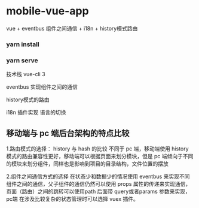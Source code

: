 # mobile-vue-app
vue + eventbus 组件之间通信 + i18n  + history模式路由


### yarn  install
### yarn  serve

技术栈
vue-cli 3

eventbus 实现组件之间的通信

history模式的路由 

i18n 插件实现 语言的切换


## 移动端与 pc 端后台架构的特点比较
1.路由模式的选择： history  与 hash 的比较
  不同于 pc 端，移动端使用 history 模式的路由兼容性更好，移动端可以根据页面来划分模块，但是 pc 端倾向于不同的模块来划分组件，同样也是影响到项目的目录结构，文件位置的摆放
  
2.组件之间通信方式的选择
   在状态少和数据少的情况使用 eventbus 来实现不同组件之间的通信，父子组件的通信仍然可以使用 props 属性的传递来实现通信，页面（路由）之间的跳转可以使用path 后面带 query或者params 参数来实现， pc端 在涉及比较复杂的状态管理时可以选择 vuex 插件。
 


